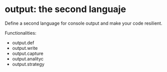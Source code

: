 # output: the second languaje

Define a second language for console output and make your code resilient.

Functionalities:

* output.def
* output.write
* output.capture
* output.analityc
* output.strategy
